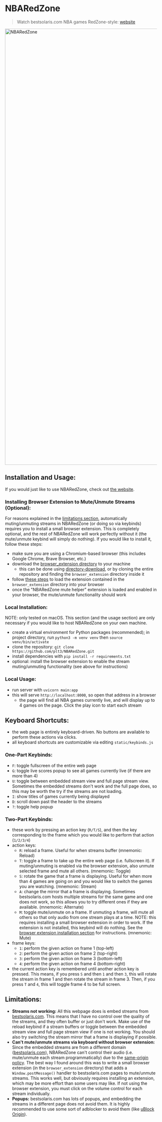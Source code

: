 # NBARedZone

> Watch bestsolaris.com NBA games RedZone-style: [website](https://nbaredzone.applikuapp.com/)

<img width="1440" alt="NBARedZone" src="https://github.com/plt3/NBARedZone/assets/65266160/09f9b6e1-3df3-4487-bb8c-91966b37fe66">

## Installation and Usage:

If you would just like to use NBARedZone, check out [the website](https://nbaredzone.applikuapp.com/).

### Installing Browser Extension to Mute/Unmute Streams (Optional):

For reasons explained in the [limitations section](#limitations), automatically muting/unmuting
streams in NBARedZone (or doing so via keybinds) requires you to install a small
browser extension. This is completely optional, and the rest of NBARedZone will
work perfectly without it (the mute/unmute keybind will simply do nothing).
If you would like to install it, follow these steps:

- make sure you are using a Chromium-based browser (this includes Google Chrome, Brave Browser, etc.)
- download the [browser_extension directory](browser_extension/) to your machine
  - this can be done using [directory-download](https://download-directory.github.io/), or by cloning
    the entire repository and finding the `browser_extension` directory inside it
- follow [these steps](https://developer.chrome.com/docs/extensions/get-started/tutorial/hello-world#load-unpacked) to
  load the extension contained in the `browser_extension` directory into your browser
- once the "NBARedZone mute helper" extension is loaded and enabled in your browser,
  the mute/unmute functionality should work

### Local Installation:

NOTE: only tested on macOS. This section (and the usage section) are only necessary if you
would like to host NBARedZone on your own machine.

- create a virtual environment for Python packages (recommended); in project directory,
  run `python3 -m venv venv` then `source venv/bin/activate`
- clone the repository: `git clone https://github.com/plt3/NBARedZone.git`
- install dependencies with `pip install -r requirements.txt`
- optional: install the browser extension to enable the stream muting/unmuting functionality (see above for instructions)

### Local Usage:

- run server with `uvicorn main:app`
- this will serve `http://localhost:8000`, so open that address in a browser
  - the page will find all NBA games currently live, and will display up to 4 games on the page.
    Click the play icon to start each stream

## Keyboard Shortcuts:

- the web page is entirely keyboard-driven. No buttons are available to perform these actions via clicks.
- all keyboard shortcuts are customizable via editing `static/keybinds.js`

### One-Part Keybinds:

- `F`: toggle fullscreen of the entire web page
- `G`: toggle live scores popup to see all games currently live (if there are more than 4)
- `U`: toggle between embedded stream view and full page stream view. Sometimes the
  embedded streams don't work and the full page does, so this may be worth the try if
  the streams are not loading.
- `I`: show titles of games currently being displayed
- `D`: scroll down past the header to the streams
- `?`: toggle help popup

### Two-Part Keybinds:

- these work by pressing an action key (`R/T/S`), and then the key corresponding to the
  frame which you would like to perform that action (`1/2/3/4`)
- action keys:
  - `R`: reload a frame. Useful for when streams buffer (mnemonic: Reload)
  - `T`: toggle a frame to take up the entire web page (i.e. fullscreen it). If muting/unmuting
    is enabled via the browser extension, also unmute selected frame and mute all others. (mnemonic: Toggle)
  - `S`: rotate the game that a frame is displaying. Useful for when more than 4 games
    are going on and you would like to switch the games you are watching. (mnemonic: Stream)
  - `A`: change the mirror that a frame is displaying. Sometimes bestsolaris.com hosts
    multiple streams for the same game and one does not work, so this allows you to try
    different ones if they are available. (mnemonic: Alternate)
  - `M`: toggle mute/unmute on a frame. If unmuting a frame, will mute all others so that only
    audio from one stream plays at a time. NOTE: this requires installing a small browser extension
    in order to work. If the extension is not installed, this keybind will do nothing. See the
    [browser extension installation section](#installing-browser-extension-to-muteunmute-streams-optional) for instructions.
    (mnemonic: Mute)
- frame keys:
  - `1`: perform the given action on frame 1 (top-left)
  - `2`: perform the given action on frame 2 (top-right)
  - `3`: perform the given action on frame 3 (bottom-left)
  - `4`: perform the given action on frame 4 (bottom-right)
- the current action key is remembered until another action key is pressed. This means,
  if you press `S` and then `1` and then `3`, this will rotate the stream in frame 1 and
  then rotate the stream in frame 3. Then, if you press `T` and `4`, this will toggle
  frame 4 to be full screen.

## Limitations:

- **Streams not working:** All this webpage does is embed streams from [bestsolaris.com](https://bestsolaris.com/).
  This means that I have no control over the quality of the streams, and they often buffer
  or just don't work. Make use of the reload keybind if a stream buffers or toggle between
  the embedded stream view and full page stream view if one is not working. You should also
  try switching the stream mirror that a frame is displaying if possible.
- **Can't mute/unmute streams via keyboard without browser extension:** Since the embedded
  streams are from a different domain ([bestsolaris.com](https://bestsolaris.com/)),
  NBARedZone can't control their audio (i.e. mute/unmute each stream programmatically) due
  to the [same-origin policy](https://en.wikipedia.org/wiki/Same-origin_policy). The best
  way I found around this was to write a small browser extension (in the `browser_extension` directory)
  that adds a `Window.postMessage()` handler to bestsolaris.com pages to mute/unmute streams.
  This works well, but obviously requires installing an extension, which may be more effort than some
  users may like. If not using the browser extension, you must click on the volume control for each
  stream individually.
- **Popups:** bestsolaris.com has lots of popups, and embedding the streams in a different page
  does not avoid them. It is highly recommended to use some sort of adblocker to avoid them
  (like [uBlock Origin](https://github.com/gorhill/uBlock)).

